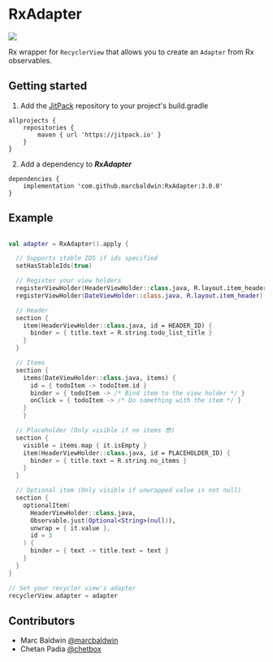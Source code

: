 # RxAdapter
[![](https://jitpack.io/v/marcbaldwin/RxAdapter.svg)](https://jitpack.io/#marcbaldwin/RxAdapter)

Rx wrapper for ```RecyclerView``` that allows you to create an ```Adapter``` from Rx observables.

## Getting started

1. Add the [JitPack](https://jitpack.io) repository to your project's build.gradle
```
allprojects {
	repositories {
		maven { url 'https://jitpack.io' }
	}
}
```

2. Add a dependency to ***RxAdapter***
```
dependencies {
	implementation 'com.github.marcbaldwin:RxAdapter:3.0.0'
}
```

## Example

```Kotlin

val adapter = RxAdapter().apply {

  // Supports stable IDS if ids specified
  setHasStableIds(true)

  // Register your view holders
  registerViewHolder(HeaderViewHolder::class.java, R.layout.item_header)
  registerViewHolder(DateViewHolder::class.java, R.layout.item_header)

  // Header
  section {
    item(HeaderViewHolder::class.java, id = HEADER_ID) {
      binder = { title.text = R.string.todo_list_title }
    }
  }

  // Items
  section {
    items(DateViewHolder::class.java, items) {
      id = { todoItem -> todoItem.id }
      binder = { todoItem -> /* Bind item to the view holder */ }
      onClick = { todoItem -> /* Do something with the item */ }
    }
	}

  // Placeholder (Only visible if no items 😎)
  section {
    visible = items.map { it.isEmpty }
    item(HeaderViewHolder::class.java, id = PLACEHOLDER_ID) {
      binder = { title.text = R.string.no_items }
    }
  }

  // Optional item (Only visible if unwrapped value is not null)
  section {
    optionalItem(
      HeaderViewHolder::class.java,
      Observable.just(Optional<String>(null)),
      unwrap = { it.value },
      id = 3
    ) {
      binder = { text -> title.text = text }
    }
  }
}

// Set your recycler view's adapter
recyclerView.adapter = adapter

```

## Contributors

- Marc Baldwin [@marcbaldwin](https://github.com/marcbaldwin)
- Chetan Padia [@chetbox](https://github.com/chetbox)
